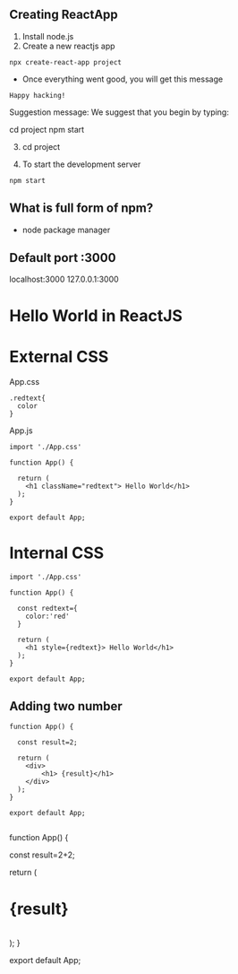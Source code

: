 ## Creating ReactApp

1. Install node.js
2. Create a new reactjs app

```
npx create-react-app project
```

* Once everything went good,
you will get this message
```
Happy hacking!
```

Suggestion message:
We suggest that you begin by typing:

  cd project
  npm start

3. cd project

4. To start the development server
```
npm start
```

## What is full form of npm?
* node package manager


## Default port :3000
localhost:3000
127.0.0.1:3000

# Hello World in ReactJS

# External CSS

App.css
```
.redtext{
  color
}
```

App.js
```
import './App.css'

function App() {
  
  return (
    <h1 className="redtext"> Hello World</h1>  
  );
}

export default App;

```

# Internal CSS

```
import './App.css'

function App() {

  const redtext={
    color:'red'
  }
  
  return (
    <h1 style={redtext}> Hello World</h1>  
  );
}

export default App;

```

## Adding two number

```
function App() {
  
  const result=2;
  
  return (
    <div>
        <h1> {result}</h1>
    </div>  
  );
}

export default App;


```



function App() {
  
  const result=2+2;
  
  return (
    <div>
        <h1> {result}</h1>
    </div>  
  );
}

export default App;





